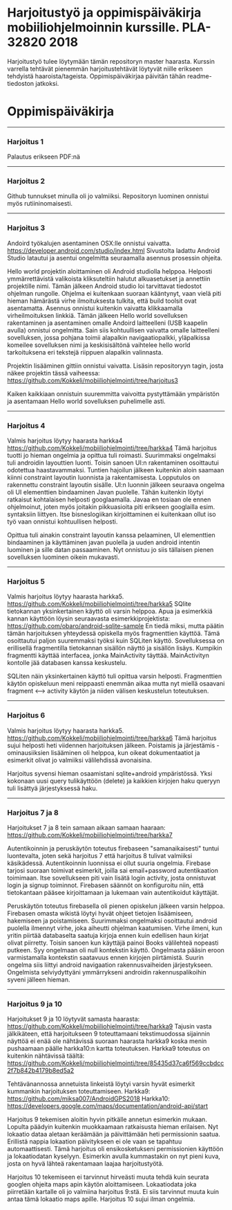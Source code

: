 # Harjoitustyö ja oppimispäiväkirja mobiiliohjelmoinnin kurssille. PLA-32820 2018
Harjoitustyö tulee löytymään tämän repositoryn master haarasta. Kurssin varrella tehtävät pienemmän harjoitustehtävät löytyvät niille erikseen tehdyistä haaroista/tageista. Oppimispäiväkirjaa päivitän tähän readme-tiedoston jatkoksi.
# Oppimispäiväkirja
___
### Harjoitus 1
Palautus erikseen PDF:nä
___
### Harjoitus 2
Github tunnukset minulla oli jo valmiiksi. Repositoryn luominen onnistui myös rutiininomaisesti.
___
### Harjoitus 3
Andoird työkalujen asentaminen OSX:lle onnistui vaivatta. https://developer.android.com/studio/index.html Sivustolta ladattu Android Studio latautui ja asentui ongelmitta seuraamalla asennus prosessin ohjeita.

Hello world projektin aloittaminen oli Android studiolla helppoa. Helposti ymmärrettävistä valikoista kliksuteltiin halutut alkuasetukset ja annettiin projektille nimi. Tämän jälkeen Android studio loi tarvittavat tiedostot ohjelman rungolle. Ohjelma ei kuitenkaan suoraan kääntynyt, vaan vielä piti hieman hämärästä virhe ilmoituksesta tulkita, että build toolsit ovat asentamatta. Asennus onnistui kuitenkin vaivatta klikkaamalla virheilmoituksen linkkiä. Tämän jälkeen Hello world sovelluksen rakentaminen ja asentaminen omalle Andoird laitteelleni (USB kaapelin avulla) onnistui ongelmitta. Sain siis kohtuullisen vaivatta omalle laitteelleni sovelluksen, jossa pohjana toimii alapalkin navigaatiopalkki, yläpalkissa komeilee sovelluksen nimi ja keskisisältönä vaihtelee hello world tarkoituksena eri tekstejä riippuen alapalkin valinnasta.

Projektin lisääminen gittiin onnistui vaivatta. Lisäsin repositoryyn tagin, josta näkee projektin tässä vaiheessa: https://github.com/Kokkeli/mobiiliohjelmointi/tree/harjoitus3

Kaiken kaikkiaan onnistuin suuremmitta vaivoitta pystyttämään ympäristön ja asentamaan Hello world sovelluksen puhelimelle asti.
___
### Harjoitus 4
Valmis harjoitus löytyy haarasta harkka4 https://github.com/Kokkeli/mobiiliohjelmointi/tree/harkka4
Tämä harjoitus tuotti jo hieman ongelmia ja opittua tuli roimasti. Suurimmaksi ongelmaksi tuli androidin layouttien luonti. Toisin sanoen UI:n rakentaminen osoittautui odotettua haastavammaksi. Tuntien hajoilun jälkeen kuitenkin aloin saamaan kiinni constraint layoutin luonnista ja rakentamisesta. Lopputulos on rakennettu constraint layoutin sisälle. UI:n luonnin jälkeen seuraava ongelma oli UI elementtien bindaaminen Javan puolelle. Tähän kuitenkin löytyi ratkaisut kohtalaisen helposti googlaamalla. Javaa en tosiaan ole ennen ohjelmoinut, joten myös joitakin pikkuasioita piti erikseen googlailla esim. syntaksiin liittyen. Itse bisneslogiikan kirjoittaminen ei kuitenkaan ollut iso työ vaan onnistui kohtuullisen helposti.

Opittua tuli ainakin constraint layoutin kanssa pelaaminen, UI elementtien bindaaminen ja käyttäminen javan puolella ja uuden android intentin luominen ja sille datan passaaminen. Nyt onnistuu jo siis tällaisen pienen sovelluksen luominen oikein mukavasti.
___
### Harjoitus 5
Valmis harjoitus löytyy haarasta harkka5.
https://github.com/Kokkeli/mobiiliohjelmointi/tree/harkka5
SQlite tietokannan yksinkertainen käyttö oli varsin helppoa. Apua ja esimerkkiä kannan käyttöön löysin seuraavasta esimerkkiprojektista: https://github.com/obaro/android-sqlite-sample
En tiedä miksi, mutta päätin tämän harjoituksen yhteydessä opiskella myös fragmenttien käyttöä. Tämä osoittautui paljon suuremmaksi työksi kuin SQLiten käyttö. Sovelluksessa on erillisellä fragmentilla tietokannan sisällön näyttö ja sisällön lisäys. Kumpikin fragmentti käyttää interfacea, jonka MainActivity täyttää. MainActivityn kontolle jää databasen kanssa keskustelu.

SQLiten näin yksinkertainen käyttö tuli opittua varsin helposti. Fragmenttien käytön opiskeluun meni reippaasti enemmän aikaa mutta nyt miellä osaavani fragment <--> activity käytön ja niiden välisen keskustelun toteutuksen.
___
### Harjoitus 6
Valmis harjoitus löytyy haarasta harkka5.
https://github.com/Kokkeli/mobiiliohjelmointi/tree/harkka6
Tämä harjoitus sujui helposti heti viidennen harjoituksen jälkeen. Poistamis ja järjestämis -ominausiiksien lisääminen oli helppoa, kun oikeat dokumentaatiot ja esimerkit olivat jo valmiiksi välilehdissä avonaisina.

Harjoitus syvensi hieman osaamistani sqlite+android ympäristössä. Yksi kokonaan uusi query tulikäyttöön (delete) ja kaikkien kirjojen haku queryyn tuli lisättyä järjestyksessä haku.

___
### Harjoitus 7 ja 8
Harjoitukset 7 ja 8 tein samaan aikaan samaan haaraan:
https://github.com/Kokkeli/mobiiliohjelmointi/tree/harkka7

Autentikoinnin ja peruskäytön toteutus firebaseen "samanaikaisesti" tuntui luontevalta, joten sekä harjoitus 7 että harjoitus 8 tulivat valmiiksi käsikädessä. Autentikoinnin luonnissa ei ollut suuria ongelmia. Firebase tarjosi suoraan toimivat esimerkit, joilla sai email+password autentikaation toimimaan. Itse sovellukseen piti vain lisätä login activity, josta onnistuvat login ja signup toiminnot. Firebasen säännöt on konfiguroitu niin, että tietokantaan pääsee kirjoittamaan ja lukemaan vain autentikoidut käyttäjät.

Peruskäytön toteutus firebasella oli pienen opiskelun jälkeen varsin helppoa. Firebasen omasta wikistä löytyi hyvät ohjeet tietojen lisäämiseen, hakemiseen ja poistamiseen. Suurimmaksi ongelmaksi osoittautui android puolella ilmennyt virhe, joka aiheutti ohjelman kaatumisen. Virhe ilmeni, kun yritin piirtää databaselta saatuja kirjoja ennen kuin edellisen haun kirjat olivat piirretty. Toisin sanoen kun käyttäjä painoi Books välilehteä nopeasti putkeen. Syy ongelmaan oli null kontekstin käyttö. Ongelmasta pääsin eroon varmistamalla kontekstin saatavuus ennen kirjojen piirtämistä. Suurin ongelma siis liittyi android navigaation rakennusvaiheiden järjestykseen. Ongelmista selviydyttyäni ymmärrykseni androidin rakennuspalikoihin syveni jälleen hieman.

___
### Harjoitus 9 ja 10

Harjoitukset 9 ja 10 löytyvät samasta haarasta: https://github.com/Kokkeli/mobiiliohjelmointi/tree/harkka9 Tajusin vasta jälkikäteen, että harjoitukseen 9 toteuttamaani tekstimuodossa sijainnin näyttöä ei enää ole nähtävissä suoraan haarasta harkka9 koska menin pushaamaan päälle harkka10:n kartta toteutuksen. Harkka9 toteutus on kuitenkin nähtävissä täältä: https://github.com/Kokkeli/mobiiliohjelmointi/tree/85435d37ca6f569ccbdcc2f7b842b4179b8ed5a2

Tehtävänannossa annetuista linkeistä löytyi varsin hyvät esimerkit kummankin harjoituksen toteuttamiseen. Harkka9: https://github.com/miksa007/AndroidGPS2018 Harkka10:
https://developers.google.com/maps/documentation/android-api/start

Harjoitus 9 tekemisen aloitin hyvin pitkälle annetun esimerkin mukaan. Lopulta päädyin kuitenkin muokkaamaan ratkaisusta hieman erilaisen. Nyt lokaatio dataa aletaan keräämään ja päivittämään heti permissionin saatua. Erillistä nappia lokaation päivitykseen ei ole vaan se tapahtuu automaattisesti. Tämä harjoitus oli ensikosketukseni permissionien käyttöön ja lokaatiodatan kyselyyn. Esimerkin avulla kummastakin on nyt pieni kuva, josta on hyvä lähteä rakentamaan laajaa harjoitustyötä.

Harjoitus 10 tekemiseen ei tarvinnut hirveästi muuta tehdä kuin seurata googlen ohjeita maps apin käytön aloittamiseen. Lokaatiodata joka piirretään kartalle oli jo valmiina harjoitus 9:stä. Ei siis tarvinnut muuta kuin antaa tämä lokaatio maps apille. Harjoitus 10 sujui ilman ongelmia.
